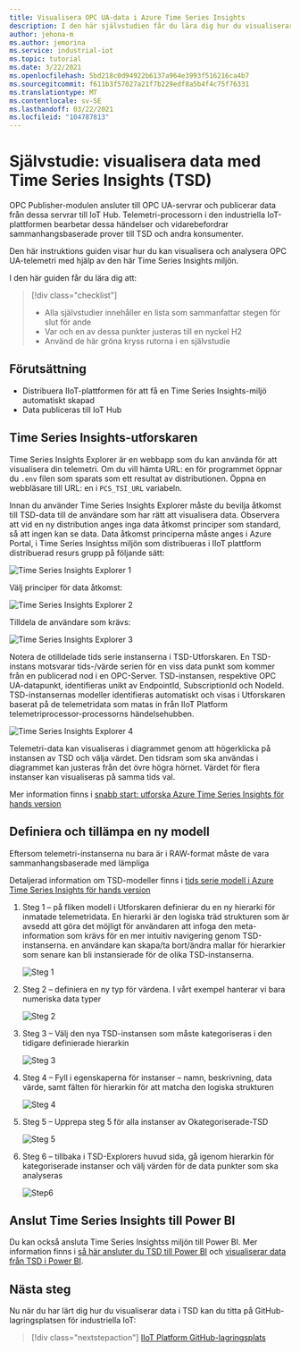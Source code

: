 ```yaml
---
title: Visualisera OPC UA-data i Azure Time Series Insights
description: I den här självstudien får du lära dig hur du visualiserar data med Time Series Insights.
author: jehona-m
ms.author: jemorina
ms.service: industrial-iot
ms.topic: tutorial
ms.date: 3/22/2021
ms.openlocfilehash: 5bd218c0d94922b6137a964e3993f516216ca4b7
ms.sourcegitcommit: f611b3f57027a21f7b229edf8a5b4f4c75f76331
ms.translationtype: MT
ms.contentlocale: sv-SE
ms.lasthandoff: 03/22/2021
ms.locfileid: "104787813"
---
```

# <a name="tutorial-visualize-data-with-time-series-insights-tsi"></a>Självstudie: visualisera data med Time Series Insights (TSD)

OPC Publisher-modulen ansluter till OPC UA-servrar och publicerar data från dessa servrar till IoT Hub. Telemetri-processorn i den industriella IoT-plattformen bearbetar dessa händelser och vidarebefordrar sammanhangsbaserade prover till TSD och andra konsumenter.  

Den här instruktions guiden visar hur du kan visualisera och analysera OPC UA-telemetri med hjälp av den här Time Series Insights miljön.

I den här guiden får du lära dig att:

> [!div class="checklist"]
> * Alla självstudier innehåller en lista som sammanfattar stegen för slut för ande
> * Var och en av dessa punkter justeras till en nyckel H2
> * Använd de här gröna kryss rutorna i en självstudie

## <a name="prerequisite"></a>Förutsättning

* Distribuera IIoT-plattformen för att få en Time Series Insights-miljö automatiskt skapad
* Data publiceras till IoT Hub

## <a name="time-series-insights-explorer"></a>Time Series Insights-utforskaren

Time Series Insights Explorer är en webbapp som du kan använda för att visualisera din telemetri. Om du vill hämta URL: en för programmet öppnar du `.env` filen som sparats som ett resultat av distributionen.  Öppna en webbläsare till URL: en i `PCS_TSI_URL` variabeln.  

Innan du använder Time Series Insights Explorer måste du bevilja åtkomst till TSD-data till de användare som har rätt att visualisera data. Observera att vid en ny distribution anges inga data åtkomst principer som standard, så att ingen kan se data. Data åtkomst principerna måste anges i Azure Portal, i Time Series Insightss miljön som distribueras i IIoT plattform distribuerad resurs grupp på följande sätt:

   ![Time Series Insights Explorer 1](media/tutorial-iiot-visualize-data-tsi/tutorial-time-series-insights-data-access-1.png)

Välj principer för data åtkomst:

   ![Time Series Insights Explorer 2](media/tutorial-iiot-visualize-data-tsi/tutorial-time-series-insights-data-access-2.png)

Tilldela de användare som krävs:

   ![Time Series Insights Explorer 3](media/tutorial-iiot-visualize-data-tsi/tutorial-time-series-insights-data-access-3.png)


Notera de otilldelade tids serie instanserna i TSD-Utforskaren. En TSD-instans motsvarar tids-/värde serien för en viss data punkt som kommer från en publicerad nod i en OPC-Server. TSD-instansen, respektive OPC UA-datapunkt, identifieras unikt av EndpointId, SubscriptionId och NodeId. TSD-instansernas modeller identifieras automatiskt och visas i Utforskaren baserat på de telemetridata som matas in från IIoT Platform telemetriprocessor-processorns händelsehubben.

   ![Time Series Insights Explorer 4](media/tutorial-iiot-visualize-data-tsi/tutorial-time-series-insights-step-0.png)

Telemetri-data kan visualiseras i diagrammet genom att högerklicka på instansen av TSD och välja värdet. Den tidsram som ska användas i diagrammet kan justeras från det övre högra hörnet. Värdet för flera instanser kan visualiseras på samma tids val.

Mer information finns i [snabb start: utforska Azure Time Series Insights för hands version](https://docs.microsoft.com/azure/time-series-insights/time-series-insights-update-quickstart)

## <a name="define-and-apply-a-new-model"></a>Definiera och tillämpa en ny modell

Eftersom telemetri-instanserna nu bara är i RAW-format måste de vara sammanhangsbaserade med lämpliga 

Detaljerad information om TSD-modeller finns i [tids serie modell i Azure Time Series Insights för hands version](https://docs.microsoft.com/azure/time-series-insights/time-series-insights-update-tsm)

1. Steg 1 – på fliken modell i Utforskaren definierar du en ny hierarki för inmatade telemetridata. En hierarki är den logiska träd strukturen som är avsedd att göra det möjligt för användaren att infoga den meta-information som krävs för en mer intuitiv navigering genom TSD-instanserna. en användare kan skapa/ta bort/ändra mallar för hierarkier som senare kan bli instansierade för de olika TSD-instanserna.

   ![Steg 1](media/tutorial-iiot-visualize-data-tsi/tutorial-time-series-insights-step-1.png)

2. Steg 2 – definiera en ny typ för värdena. I vårt exempel hanterar vi bara numeriska data typer

   ![Steg 2](media/tutorial-iiot-visualize-data-tsi/tutorial-time-series-insights-step-2.png)

3. Steg 3 – Välj den nya TSD-instansen som måste kategoriseras i den tidigare definierade hierarkin

   ![Steg 3](media/tutorial-iiot-visualize-data-tsi/tutorial-time-series-insights-step-3.png)

4. Steg 4 – Fyll i egenskaperna för instanser – namn, beskrivning, data värde, samt fälten för hierarkin för att matcha den logiska strukturen 

   ![Steg 4](media/tutorial-iiot-visualize-data-tsi/tutorial-time-series-insights-step-4.png)

5. Steg 5 – Upprepa steg 5 för alla instanser av Okategoriserade-TSD

   ![Steg 5](media/tutorial-iiot-visualize-data-tsi/tutorial-time-series-insights-step-5.png)

6. Steg 6 – tillbaka i TSD-Explorers huvud sida, gå igenom hierarkin för kategoriserade instanser och välj värden för de data punkter som ska analyseras

   ![Step6](media/tutorial-iiot-visualize-data-tsi/tutorial-time-series-insights-step-6.png)

## <a name="connect-time-series-insights-to-power-bi"></a>Anslut Time Series Insights till Power BI

Du kan också ansluta Time Series Insightss miljön till Power BI.  Mer information finns i [så här ansluter du TSD till Power BI](https://docs.microsoft.com/azure/time-series-insights/how-to-connect-power-bi) och [visualiserar data från TSD i Power BI](https://docs.microsoft.com/azure/time-series-insights/concepts-power-bi).


## <a name="next-steps"></a>Nästa steg
Nu när du har lärt dig hur du visualiserar data i TSD kan du titta på GitHub-lagringsplatsen för industriella IoT:

> [!div class="nextstepaction"]
> [IIoT Platform GitHub-lagringsplats](https://github.com/Azure/iot-edge-opc-publisher)